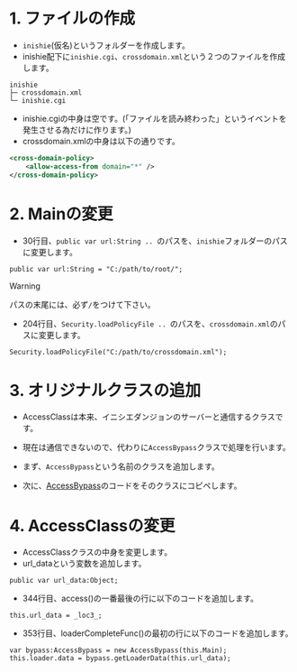 # 1. ファイルの作成
- `inishie`(仮名)というフォルダーを作成します。
- inishie配下に`inishie.cgi`、`crossdomain.xml`という２つのファイルを作成します。
```
inishie
├─ crossdomain.xml
└─ inishie.cgi
```
- inishie.cgiの中身は空です。(「ファイルを読み終わった」というイベントを発生させる為だけに作ります。)
- crossdomain.xmlの中身は以下の通りです。
```xml
<cross-domain-policy>
    <allow-access-from domain="*" />
</cross-domain-policy>
```

# 2. Mainの変更
- 30行目、```public var url:String .. ```のパスを、`inishie`フォルダーのパスに変更します。
```as3
public var url:String = "C:/path/to/root/";
```
>[!WARNING]
>パスの末尾には、必ず`/`をつけて下さい。

- 204行目、```Security.loadPolicyFile .. ```のパスを、`crossdomain.xml`のパスに変更します。
```as3
Security.loadPolicyFile("C:/path/to/crossdomain.xml");
```

# 3. オリジナルクラスの追加
- AccessClassは本来、イニシエダンジョンのサーバーと通信するクラスです。
- 現在は通信できないので、代わりに```AccessBypass```クラスで処理を行います。

- まず、```AccessBypass```という名前のクラスを追加します。
- 次に、[AccessBypass](/src/AccessBypass.as)のコードをそのクラスにコピペします。

# 4. AccessClassの変更
- AccessClassクラスの中身を変更します。
- url_dataという変数を追加します。
```as3
public var url_data:Object;
```

- 344行目、access()の一番最後の行に以下のコードを追加します。
```as3
this.url_data = _loc3_;
```

- 353行目、loaderCompleteFunc()の最初の行に以下のコードを追加します。
```as3
var bypass:AccessBypass = new AccessBypass(this.Main);
this.loader.data = bypass.getLoaderData(this.url_data);
```
